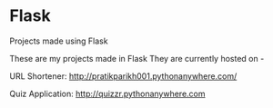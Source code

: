 # Flask
Projects made using Flask

These are my projects made in Flask
They are currently hosted on -

URL Shortener: http://pratikparikh001.pythonanywhere.com/

Quiz Application: http://quizzr.pythonanywhere.com
